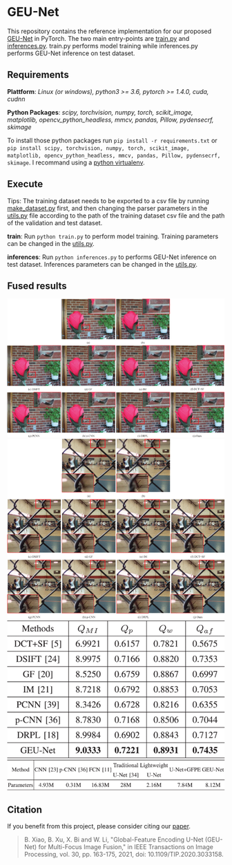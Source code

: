 GEU-Net
========
This repository contains the reference implementation for our proposed [GEU-Net][1] in PyTorch. The two main entry-points are [train.py](train.py) and [inferences.py](inferences.py). train.py performs model training while inferences.py performs GEU-Net inference on test dataset.

Requirements
-------------

**Plattform**: *Linux (or windows), python3 >= 3.6, pytorch >= 1.4.0, cuda, cudnn*

**Python Packages**: *scipy, torchvision, numpy, torch, scikit_image, matplotlib, opencv_python_headless, mmcv, pandas, Pillow, pydensecrf, skimage*

To install those python packages run `pip install -r requirements.txt` or `pip install scipy, torchvision, numpy, torch, scikit_image, matplotlib, opencv_python_headless, mmcv, pandas, Pillow, pydensecrf, skimage`. I recommand using a [python virtualenv][2].


Execute
--------
Tips: The training dataset needs to be exported to a csv file by running [make_dataset.py](utils/make_dataset.py) first, and then changing the parser parameters in the [utils.py](utils/utils.py) file according to the path of the training dataset csv file and the path of the validation and test dataset.

**train**: Run `python train.py` to perform model training. Training parameters can be changed in the [utils.py](utils/utils.py).

**inferences**: Run `python inferences.py` to performs GEU-Net inference on test dataset. Inferences parameters can be changed in the [utils.py](utils/utils.py).

Fused results
--------
![exp1](data/exp1.gif)
![exp3](data/exp3.gif)
![table1](data/table1.gif)
![table2](data/table2.gif)

Citation
--------
If you benefit from this project, please consider citing our [paper][1].
> B. Xiao, B. Xu, X. Bi and W. Li, "Global-Feature Encoding U-Net (GEU-Net) for Multi-Focus Image Fusion," in IEEE Transactions on Image Processing, vol. 30, pp. 163-175, 2021, doi: 10.1109/TIP.2020.3033158.

[1]: https://ieeexplore.ieee.org/abstract/document/9242278
[2]: https://virtualenvwrapper.readthedocs.io/en/latest/
